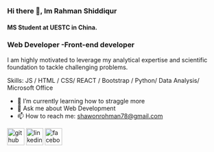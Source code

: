 
### Hi there 👋, Im Rahman Shiddiqur
#### MS Student at UESTC in China.
### Web Developer -Front-end developer


I am highly motivated to leverage my analytical expertise and scientific foundation to tackle challenging problems. 

Skills:  JS /  HTML / CSS/ REACT / Bootstrap / Python/ Data Analysis/ Microsoft Office

- 🌱 I’m currently learning how to straggle more 
- 💬 Ask me about Web Development  
- 📫 How to reach me: shawonrohman78@gmail.com 


[<img src='https://cdn.jsdelivr.net/npm/simple-icons@3.0.1/icons/github.svg' alt='github' height='40'>](https://github.com/https://github.com/rahmanshiddiqur)  [<img src='https://cdn.jsdelivr.net/npm/simple-icons@3.0.1/icons/linkedin.svg' alt='linkedin' height='40'>](https://www.linkedin.com/in/https://www.linkedin.com/in/rahman-shiddiqur-2aa4912b4//)  [<img src='https://cdn.jsdelivr.net/npm/simple-icons@3.0.1/icons/facebook.svg' alt='facebook' height='40'>](https://www.facebook.com/https://www.facebook.com/shaun.rahman.73)  

